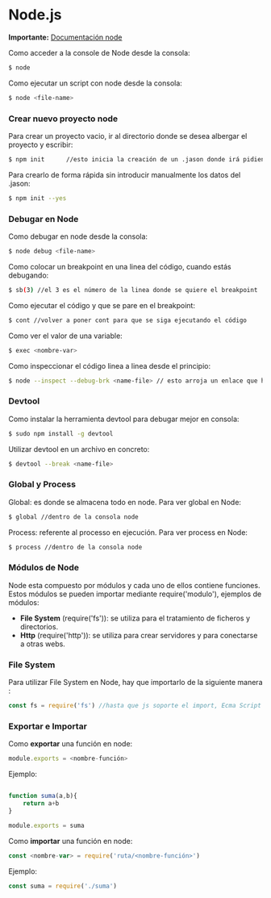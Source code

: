 # Node.js

__Importante:__ [Documentación node](https://nodejs.org/dist/latest-v6.x/docs/api/)

Como acceder a la console de Node desde la consola:

```bash
$ node
```

Como ejecutar un script con node desde la consola:

```bash
$ node <file-name>
```

### Crear nuevo proyecto node

Para crear un proyecto vacio, ir al directorio donde se desea albergar el proyecto y escribir:

```bash
$ npm init      //esto inicia la creación de un .jason donde irá pidiendo datos
```

Para crearlo de forma rápida sin introducir manualmente los datos del .jason:

```bash
$ npm init --yes
```

### Debugar en Node

Como debugar en node desde la consola:

```bash
$ node debug <file-name>
```

Como colocar un breakpoint en una linea del código, cuando estás debugando:

```bash
$ sb(3) //el 3 es el número de la linea donde se quiere el breakpoint
```

Como ejecutar el código y que se pare en el breakpoint:

```bash
$ cont //volver a poner cont para que se siga ejecutando el código
```

Como ver el valor de una variable:

```bash
$ exec <nombre-var>
```

Como inspeccionar el código linea a linea desde el principio:

```bash
$ node --inspect --debug-brk <name-file> // esto arroja un enlace que hay que copiar en Chrome
```

### Devtool

Como instalar la herramienta devtool para debugar mejor en consola:

```bash
$ sudo npm install -g devtool
```

Utilizar devtool en un archivo en concreto:

```bash
$ devtool --break <name-file> 
```

### Global y Process

Global: es donde se almacena todo en node. Para ver global en Node:

```bash
$ global //dentro de la consola node
```

Process: referente al processo en ejecución. Para ver process en Node:

```bash
$ process //dentro de la consola node
```

### Módulos de Node

Node esta compuesto por módulos y cada uno de ellos contiene funciones. Estos módulos se pueden importar mediante require('modulo'), ejemplos de módulos:
- __File System__ (require('fs')): se utiliza para el tratamiento de ficheros y directorios.
- __Http__ (require('http')): se utiliza para crear servidores y para conectarse a otras webs.

### File System

Para utilizar File System en Node, hay que importarlo de la siguiente manera :

```Javascript
const fs = require('fs') //hasta que js soporte el import, Ecma Script 6 utiliza require para importar
```


### Exportar e Importar

Como __exportar__ una función en node:

```Javascript
module.exports = <nombre-función>
```

Ejemplo:

```Javascript

function suma(a,b){
    return a+b
}

module.exports = suma
```


Como __importar__ una función en node:

```Javascript
const <nombre-var> = require('ruta/<nombre-función>')
```

Ejemplo:

```Javascript
const suma = require('./suma')
```

